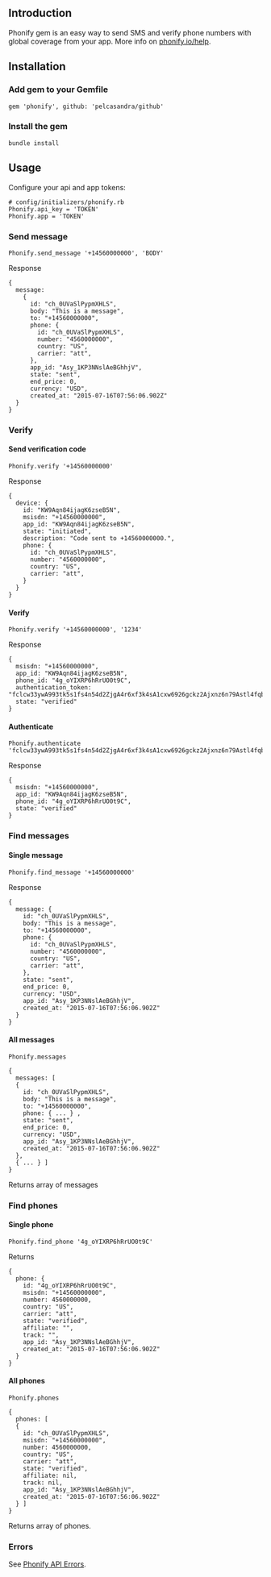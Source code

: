 ## Introduction

Phonify gem is an easy way to send SMS and verify phone numbers with global coverage from your app. More info on [phonify.io/help](http://www.phonify.io/help).

## Installation

### Add gem to your Gemfile

    gem 'phonify', github: 'pelcasandra/github'

### Install the gem

    bundle install

## Usage

Configure your api and app tokens:
    
    # config/initializers/phonify.rb
    Phonify.api_key = 'TOKEN'
    Phonify.app = 'TOKEN'

### Send message

    Phonify.send_message '+14560000000', 'BODY'

Response

    {
      message:
        {
          id: "ch_0UVaSlPypmXHLS",
          body: "This is a message",
          to: "+14560000000",
          phone: {
            id: "ch_0UVaSlPypmXHLS",
            number: "4560000000",
            country: "US",
            carrier: "att",
          },
          app_id: "Asy_1KP3NNslAeBGhhjV",
          state: "sent",
          end_price: 0,
          currency: "USD",
          created_at: "2015-07-16T07:56:06.902Z"
      }
    }


### Verify

#### Send verification code

    Phonify.verify '+14560000000'

Response

    {
      device: { 
        id: "KW9Aqn84ijagK6zseB5N",
        msisdn: "+14560000000",
        app_id: "KW9Aqn84ijagK6zseB5N",
        state: "initiated",
        description: "Code sent to +14560000000.",  
        phone: {
          id: "ch_0UVaSlPypmXHLS",
          number: "4560000000",
          country: "US",
          carrier: "att",
        }
      }
    }

#### Verify

    Phonify.verify '+14560000000', '1234'

Response

    {
      msisdn: "+14560000000",
      app_id: "KW9Aqn84ijagK6zseB5N",
      phone_id: "4g_oYIXRP6hRrUO0t9C",
      authentication_token: "fclcw33ywA993tk5s1fs4n54d2ZjgA4r6xf3k4sA1cxw6926gckz2Ajxnz6n79Astl4fqbsnms4Adm1",
      state: "verified"
    }

#### Authenticate

    Phonify.authenticate 'fclcw33ywA993tk5s1fs4n54d2ZjgA4r6xf3k4sA1cxw6926gckz2Ajxnz6n79Astl4fqbsnms4Adm1'

Response

    {
      msisdn: "+14560000000",
      app_id: "KW9Aqn84ijagK6zseB5N",
      phone_id: "4g_oYIXRP6hRrUO0t9C",
      state: "verified"
    }

### Find messages

#### Single message

    Phonify.find_message '+14560000000'

Response

    {
      message: {
        id: "ch_0UVaSlPypmXHLS",
        body: "This is a message",
        to: "+14560000000",
        phone: {
          id: "ch_0UVaSlPypmXHLS",
          number: "4560000000",
          country: "US",
          carrier: "att",
        },
        state: "sent",
        end_price: 0,
        currency: "USD",
        app_id: "Asy_1KP3NNslAeBGhhjV",      
        created_at: "2015-07-16T07:56:06.902Z"
      }
    }

#### All messages

    Phonify.messages

    {
      messages: [
      {
        id: "ch_0UVaSlPypmXHLS",
        body: "This is a message",
        to: "+14560000000",
        phone: { ... } ,
        state: "sent",
        end_price: 0,
        currency: "USD",
        app_id: "Asy_1KP3NNslAeBGhhjV",      
        created_at: "2015-07-16T07:56:06.902Z"
      },
      { ... } ]
    }    

Returns array of messages

### Find phones

#### Single phone

    Phonify.find_phone '4g_oYIXRP6hRrUO0t9C'

Returns

    { 
      phone: {
        id: "4g_oYIXRP6hRrUO0t9C",
        msisdn: "+14560000000",                              
        number: 4560000000,
        country: "US",
        carrier: "att",
        state: "verified",
        affiliate: "",
        track: "",
        app_id: "Asy_1KP3NNslAeBGhhjV",      
        created_at: "2015-07-16T07:56:06.902Z"
      }
    }

#### All phones

    Phonify.phones

    { 
      phones: [
      {
        id: "ch_0UVaSlPypmXHLS",
        msisdn: "+14560000000",                              
        number: 4560000000,
        country: "US",
        carrier: "att",
        state: "verified",
        affiliate: nil,
        track: nil,
        app_id: "Asy_1KP3NNslAeBGhhjV",      
        created_at: "2015-07-16T07:56:06.902Z"
      } ]
    }    

Returns array of phones.

### Errors

See [Phonify API Errors](http://www.phonify.io/docs/api#errors).